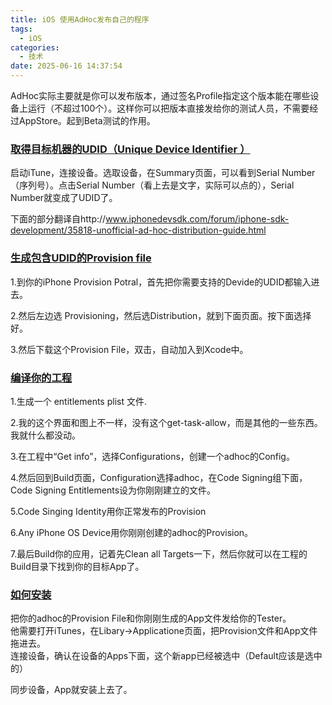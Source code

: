 ```yaml
---
title: iOS 使用AdHoc发布自己的程序
tags:
  - iOS
categories:
  - 技术
date: 2025-06-16 14:37:54
---
```


AdHoc实际主要就是你可以发布版本，通过签名Profile指定这个版本能在哪些设备上运行（不超过100个）。这样你可以把版本直接发给你的测试人员，不需要经过AppStore。起到Beta测试的作用。  
  
### [取得目标机器的UDID（Unique Device Identifier ）](#1) 

启动iTune，连接设备。选取设备，在Summary页面，可以看到Serial Number（序列号）。点击Serial Number（看上去是文字，实际可以点的），Serial Number就变成了UDID了。  

下面的部分翻译自http://www.iphonedevsdk.com/forum/iphone-sdk-development/35818-unofficial-ad-hoc-distribution-guide.html  
  
### [生成包含UDID的Provision file](#2)  

1.到你的iPhone Provision Potral，首先把你需要支持的Devide的UDID都输入进去。  
  
2.然后左边选 Provisioning，然后选Distribution，就到下面页面。按下面选择好。  
  
3.然后下载这个Provision File，双击，自动加入到Xcode中。  
  
### [编译你的工程](#3)

1.生成一个 entitlements plist 文件.  
  
2.我的这个界面和图上不一样，没有这个get-task-allow，而是其他的一些东西。我就什么都没动。  
  
3.在工程中“Get info”，选择Configurations，创建一个adhoc的Config。  
  
4.然后回到Build页面，Configuration选择adhoc，在Code Signing组下面，Code Signing Entitlements设为你刚刚建立的文件。  
  
5.Code Singing Identity用你正常发布的Provision  
  
6.Any iPhone OS Device用你刚刚创建的adhoc的Provision。  
  
7.最后Build你的应用，记着先Clean all Targets一下，然后你就可以在工程的Build目录下找到你的目标App了。  
  
### [如何安装](#4)  

把你的adhoc的Provision File和你刚刚生成的App文件发给你的Tester。  
他需要打开iTunes，在Libary->Applicatione页面，把Provision文件和App文件拖进去。  
连接设备，确认在设备的Apps下面，这个新app已经被选中（Default应该是选中的）

同步设备，App就安装上去了。
